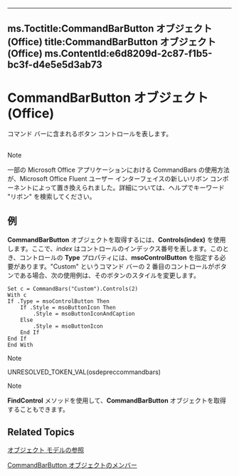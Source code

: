 

---
ms.Toctitle:CommandBarButton オブジェクト (Office)
title:CommandBarButton オブジェクト (Office)
ms.ContentId:e6d8209d-2c87-f1b5-bc3f-d4e5e5d3ab73
---
# CommandBarButton オブジェクト (Office)




コマンド バーに含まれるボタン コントロールを表します。

## 

>[!NOTE]
>一部の Microsoft Office アプリケーションにおける CommandBars の使用方法が、Microsoft Office Fluent ユーザー インターフェイスの新しいリボン コンポーネントによって置き換えられました。詳細については、ヘルプでキーワード "リボン" を検索してください。





## 例
**CommandBarButton** オブジェクトを取得するには、**Controls(index)** を使用します。ここで、*index* はコントロールのインデックス番号を表します。このとき、コントロールの **Type** 
 プロパティには、**msoControlButton** を指定する必要があります。"Custom" というコマンド バーの 2 番目のコントロールがボタンである場合、次の使用例は、そのボタンのスタイルを変更します。

```sourcecode
Set c = CommandBars("Custom").Controls(2) 
With c 
If .Type = msoControlButton Then 
    If .Style = msoButtonIcon Then 
        .Style = msoButtonIconAndCaption 
    Else 
        .Style = msoButtonIcon 
    End If 
End If 
End With
```




>[!NOTE]
>UNRESOLVED_TOKEN_VAL(osdepreccommandbars)



>[!NOTE]
>**FindControl** 
 メソッドを使用して、**CommandBarButton** オブジェクトを取得することもできます。





## Related Topics

[オブジェクト モデルの参照](499c789a-aba2-0fad-649a-0ea964cd3b5e.md)

[CommandBarButton オブジェクトのメンバー](69fe57fe-dabc-9379-283c-d0a51a775592.md)




